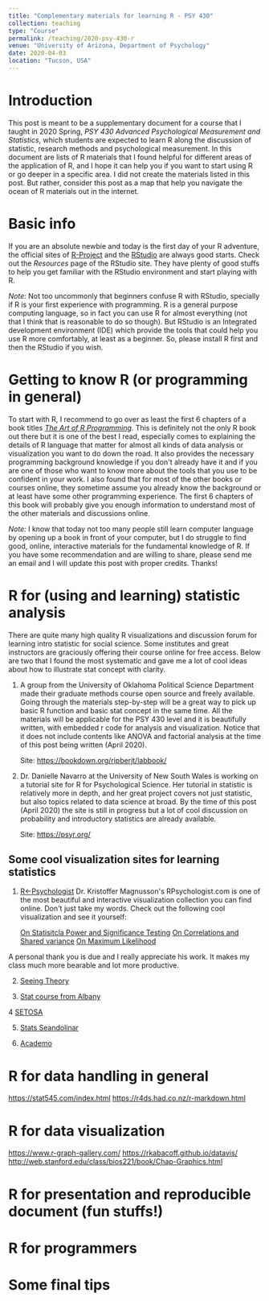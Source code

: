 ```yaml
---
title: "Complementary materials for learning R - PSY 430"
collection: teaching
type: "Course"
permalink: /teaching/2020-psy-430-r
venue: "University of Arizona, Department of Psychology"
date: 2020-04-03
location: "Tucson, USA"
---
```


# Introduction
This post is meant to be a supplementary document for a course that I taught in 2020 Spring, _PSY 430 Advanced Psychological Measurement and Statistics_, which students are expected to learn R along the discussion of statistic, research methods and psychological measurement. In this document are lists of R materials that I found helpful for different areas of the application of R, and I hope it can help you if you want to start using R or go deeper in a specific area. I did not create the materials listed in this post. But rather, consider this post as a map that help you navigate the ocean of R materials out in the internet. 

# Basic info
If you are an absolute newbie and today is the first day of your R adventure, the official sites of [R-Project](https://www.r-project.org/) and the [RStudio](https://rstudio.com/) are always good starts. Check out the _Resources_ page of the RStudio site. They have plenty of good stuffs to help you get familiar with the RStudio environment and start playing with R.

*Note:* Not too uncommonly that beginners confuse R with RStudio, specially if R is your first experience with programming. R is a general purpose computing language, so in fact you can use R for almost everything (not that I think that is reasonable to do so though). But RStudio is an Integrated development environment (IDE) which provide the tools that could help you use R more comfortably, at least as a beginner. So, please install R first and then the RStudio if you wish.

# Getting to know R (or programming in general)
To start with R, I recommend to go over as least the first 6 chapters of a book titles _[The Art of R Programming](http://shop.oreilly.com/product/9781593273842.do)_. This is definitely not the only R book out there but it is one of the best I read, especially comes to explaining the details of R language that matter for almost all kinds of data analysis or visualization you want to do down the road. It also provides the necessary programming background knowledge if you don't already have it and if you are one of those who want to know more about the tools that you use to be confident in your work. I also found that for most of the other books or courses online, they sometime assume you already know the background or at least have some other programming experience. The first 6 chapters of this book will probably give you enough information to understand most of the other materials and discussions online.

*Note:* I know that today not too many people still learn computer language by opening up a book in front of your computer, but I do struggle to find good, online, interactive materials for the fundamental knowledge of R. If you have some recommendation and are willing to share, please send me an email and I will update this post with proper credits. Thanks!

# R for (using and learning) statistic analysis

There are quite many high quality R visualizations and discussion forum for learning intro statistic for social science. Some institutes and great instructors are graciously offering their course online for free access. Below are two that I found the most systematic and gave me a lot of cool ideas about how to illustrate stat concept with clarity.

1. A group from the University of Oklahoma Political Science Department made their graduate methods course open source and freely available. Going through the materials step-by-step will be a great way to pick up basic R function and basic stat concept in the same time. All the materials will be applicable for the PSY 430 level and it is beautifully written, with embedded r code for analysis and visualization. Notice that it does not include contents like ANOVA and factorial analysis at the time of this post being written (April 2020).

    Site: https://bookdown.org/ripberjt/labbook/

2. Dr. Danielle Navarro at the University of New South Wales is working on a tutorial site for R for Psychological Science. Her tutorial in statistic is relatively more in depth, and her great project covers not just statistic, but also topics related to data science at broad. By the time of this post (April 2020) the site is still in progress but a lot of cool discussion on probability and introductory statistics are already available.

    Site: https://psyr.org/

## Some cool visualization sites for learning statistics

1. [R<-Psychologist](rpsychologist.com)
Dr. Kristoffer Magnusson's RPsychologist.com is one of the most beautiful and interactive visualization collection you can find online. Don't just take my words. Check out the following cool visualization and see it yourself:

    [On Statisitcla Power and Significance Testing](https://rpsychologist.com/d3/NHST/)
    [On Correlations and Shared variance](https://rpsychologist.com/d3/correlation/)
    [On Maximum Likelihood](https://rpsychologist.com/d3/likelihood/)

A personal thank you is due and I really appreciate his work. It makes my class much more bearable and lot more productive.

2. [Seeing Theory](https://seeing-theory.brown.edu/index.html)

3. [Stat course from Albany](https://shiny.rit.albany.edu/stat/)

4 [SETOSA](https://setosa.io/#/)

5. [Stats Seandolinar](https://stats.seandolinar.com/)

6. [Academo](https://academo.org/maths/)

# R for data handling in general
https://stat545.com/index.html
https://r4ds.had.co.nz/r-markdown.html


# R for data visualization
https://www.r-graph-gallery.com/
https://rkabacoff.github.io/datavis/
http://web.stanford.edu/class/bios221/book/Chap-Graphics.html

# R for presentation and reproducible document (fun stuffs!)

# R for programmers

# Some final tips

